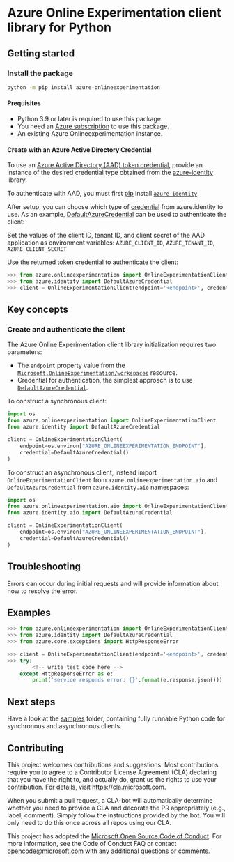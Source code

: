 # Azure Online Experimentation client library for Python
<!-- write necessary description of service -->

## Getting started

### Install the package

```bash
python -m pip install azure-onlineexperimentation
```

#### Prequisites

- Python 3.9 or later is required to use this package.
- You need an [Azure subscription][azure_sub] to use this package.
- An existing Azure Onlineexperimentation instance.

#### Create with an Azure Active Directory Credential

To use an [Azure Active Directory (AAD) token credential][authenticate_with_token],
provide an instance of the desired credential type obtained from the
[azure-identity][azure_identity_credentials] library.

To authenticate with AAD, you must first [pip][pip] install [`azure-identity`][azure_identity_pip]

After setup, you can choose which type of [credential][azure_identity_credentials] from azure.identity to use.
As an example, [DefaultAzureCredential][default_azure_credential] can be used to authenticate the client:

Set the values of the client ID, tenant ID, and client secret of the AAD application as environment variables:
`AZURE_CLIENT_ID`, `AZURE_TENANT_ID`, `AZURE_CLIENT_SECRET`

Use the returned token credential to authenticate the client:

```python
>>> from azure.onlineexperimentation import OnlineExperimentationClient
>>> from azure.identity import DefaultAzureCredential
>>> client = OnlineExperimentationClient(endpoint='<endpoint>', credential=DefaultAzureCredential())
```

## Key concepts

### Create and authenticate the client

The Azure Online Experimentation client library initialization requires two parameters:

- The `endpoint` property value from the [`Microsoft.OnlineExperimentation/workspaces`](https://learn.microsoft.com/azure/templates/microsoft.onlineexperimentation/workspaces) resource.
- Credential for authentication, the simplest approach is to use [`DefaultAzureCredential`](https://learn.microsoft.com/en-us/python/api/azure-identity/azure.identity.defaultazurecredential).

To construct a synchronous client:

```python
import os
from azure.onlineexperimentation import OnlineExperimentationClient
from azure.identity import DefaultAzureCredential

client = OnlineExperimentationClient(
    endpoint=os.environ["AZURE_ONLINEEXPERIMENTATION_ENDPOINT"],
    credential=DefaultAzureCredential()
)
```

To construct an asynchronous client, instead import `OnlineExperimentationClient` from `azure.onlineexperimentation.aio` and `DefaultAzureCredential` from `azure.identity.aio` namespaces:

```python
import os
from azure.onlineexperimentation.aio import OnlineExperimentationClient
from azure.identity.aio import DefaultAzureCredential

client = OnlineExperimentationClient(
    endpoint=os.environ["AZURE_ONLINEEXPERIMENTATION_ENDPOINT"],
    credential=DefaultAzureCredential()
)
```

## Troubleshooting

Errors can occur during initial requests and will provide information about how to resolve the error.

## Examples

```python
>>> from azure.onlineexperimentation import OnlineExperimentationClient
>>> from azure.identity import DefaultAzureCredential
>>> from azure.core.exceptions import HttpResponseError

>>> client = OnlineExperimentationClient(endpoint='<endpoint>', credential=DefaultAzureCredential())
>>> try:
        <!-- write test code here -->
    except HttpResponseError as e:
        print('service responds error: {}'.format(e.response.json()))

```

## Next steps

Have a look at the [samples](https://github.com/Azure/azure-sdk-for-python/tree/main/sdk/onlineexperimentation/azure-onlineexperimentation/samples/) folder, containing fully runnable Python code for synchronous and asynchronous clients.

## Contributing

This project welcomes contributions and suggestions. Most contributions require
you to agree to a Contributor License Agreement (CLA) declaring that you have
the right to, and actually do, grant us the rights to use your contribution.
For details, visit https://cla.microsoft.com.

When you submit a pull request, a CLA-bot will automatically determine whether
you need to provide a CLA and decorate the PR appropriately (e.g., label,
comment). Simply follow the instructions provided by the bot. You will only
need to do this once across all repos using our CLA.

This project has adopted the
[Microsoft Open Source Code of Conduct][code_of_conduct]. For more information,
see the Code of Conduct FAQ or contact opencode@microsoft.com with any
additional questions or comments.

<!-- LINKS -->
[code_of_conduct]: https://opensource.microsoft.com/codeofconduct/
[authenticate_with_token]: https://docs.microsoft.com/azure/cognitive-services/authentication?tabs=powershell#authenticate-with-an-authentication-token
[azure_identity_credentials]: https://github.com/Azure/azure-sdk-for-python/tree/main/sdk/identity/azure-identity#credentials
[azure_identity_pip]: https://pypi.org/project/azure-identity/
[default_azure_credential]: https://github.com/Azure/azure-sdk-for-python/tree/main/sdk/identity/azure-identity#defaultazurecredential
[pip]: https://pypi.org/project/pip/
[azure_sub]: https://azure.microsoft.com/free/
